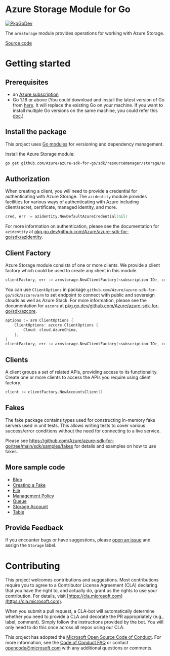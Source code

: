 # Azure Storage Module for Go

[![PkgGoDev](https://pkg.go.dev/badge/github.com/Azure/azure-sdk-for-go/sdk/resourcemanager/storage/armstorage)](https://pkg.go.dev/github.com/Azure/azure-sdk-for-go/sdk/resourcemanager/storage/armstorage)

The `armstorage` module provides operations for working with Azure Storage.

[Source code](https://github.com/Azure/azure-sdk-for-go/tree/main/sdk/resourcemanager/storage/armstorage)

# Getting started

## Prerequisites

- an [Azure subscription](https://azure.microsoft.com/free/)
- Go 1.18 or above (You could download and install the latest version of Go from [here](https://go.dev/doc/install). It will replace the existing Go on your machine. If you want to install multiple Go versions on the same machine, you could refer this [doc](https://go.dev/doc/manage-install).)

## Install the package

This project uses [Go modules](https://github.com/golang/go/wiki/Modules) for versioning and dependency management.

Install the Azure Storage module:

```sh
go get github.com/Azure/azure-sdk-for-go/sdk/resourcemanager/storage/armstorage
```

## Authorization

When creating a client, you will need to provide a credential for authenticating with Azure Storage.  The `azidentity` module provides facilities for various ways of authenticating with Azure including client/secret, certificate, managed identity, and more.

```go
cred, err := azidentity.NewDefaultAzureCredential(nil)
```

For more information on authentication, please see the documentation for `azidentity` at [pkg.go.dev/github.com/Azure/azure-sdk-for-go/sdk/azidentity](https://pkg.go.dev/github.com/Azure/azure-sdk-for-go/sdk/azidentity).

## Client Factory

Azure Storage module consists of one or more clients. We provide a client factory which could be used to create any client in this module.

```go
clientFactory, err := armstorage.NewClientFactory(<subscription ID>, cred, nil)
```

You can use `ClientOptions` in package `github.com/Azure/azure-sdk-for-go/sdk/azcore/arm` to set endpoint to connect with public and sovereign clouds as well as Azure Stack. For more information, please see the documentation for `azcore` at [pkg.go.dev/github.com/Azure/azure-sdk-for-go/sdk/azcore](https://pkg.go.dev/github.com/Azure/azure-sdk-for-go/sdk/azcore).

```go
options := arm.ClientOptions {
    ClientOptions: azcore.ClientOptions {
        Cloud: cloud.AzureChina,
    },
}
clientFactory, err := armstorage.NewClientFactory(<subscription ID>, cred, &options)
```

## Clients

A client groups a set of related APIs, providing access to its functionality.  Create one or more clients to access the APIs you require using client factory.

```go
client := clientFactory.NewAccountsClient()
```

## Fakes

The fake package contains types used for constructing in-memory fake servers used in unit tests.
This allows writing tests to cover various success/error conditions without the need for connecting to a live service.

Please see https://github.com/Azure/azure-sdk-for-go/tree/main/sdk/samples/fakes for details and examples on how to use fakes.

## More sample code

- [Blob](https://aka.ms/azsdk/go/mgmt/samples?path=sdk/resourcemanager/storage/blob)
- [Creating a Fake](https://github.com/Azure/azure-sdk-for-go/blob/main/sdk/resourcemanager/storage/armstorage/fake_example_test.go)
- [File](https://aka.ms/azsdk/go/mgmt/samples?path=sdk/resourcemanager/storage/file)
- [Management Policy](https://aka.ms/azsdk/go/mgmt/samples?path=sdk/resourcemanager/storage/managementpolicy)
- [Queue](https://aka.ms/azsdk/go/mgmt/samples?path=sdk/resourcemanager/storage/queue)
- [Storage Account](https://aka.ms/azsdk/go/mgmt/samples?path=sdk/resourcemanager/storage/storageaccount)
- [Table](https://aka.ms/azsdk/go/mgmt/samples?path=sdk/resourcemanager/storage/table)

## Provide Feedback

If you encounter bugs or have suggestions, please
[open an issue](https://github.com/Azure/azure-sdk-for-go/issues) and assign the `Storage` label.

# Contributing

This project welcomes contributions and suggestions. Most contributions require
you to agree to a Contributor License Agreement (CLA) declaring that you have
the right to, and actually do, grant us the rights to use your contribution.
For details, visit [https://cla.microsoft.com](https://cla.microsoft.com).

When you submit a pull request, a CLA-bot will automatically determine whether
you need to provide a CLA and decorate the PR appropriately (e.g., label,
comment). Simply follow the instructions provided by the bot. You will only
need to do this once across all repos using our CLA.

This project has adopted the
[Microsoft Open Source Code of Conduct](https://opensource.microsoft.com/codeofconduct/).
For more information, see the
[Code of Conduct FAQ](https://opensource.microsoft.com/codeofconduct/faq/)
or contact [opencode@microsoft.com](mailto:opencode@microsoft.com) with any
additional questions or comments.